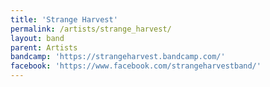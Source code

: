 ```yaml
---
title: 'Strange Harvest'
permalink: /artists/strange_harvest/
layout: band
parent: Artists
bandcamp: 'https://strangeharvest.bandcamp.com/'
facebook: 'https://www.facebook.com/strangeharvestband/'
---
```

